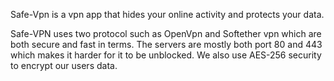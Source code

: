 Safe-Vpn is a vpn app that hides your online activity and protects your data.

Safe-VPN uses two protocol such as OpenVpn and Softether vpn which are both secure and fast in terms.
The servers are mostly both port 80 and 443 which makes it harder for it to be unblocked. We also 
use AES-256 security to encrypt our users data.

